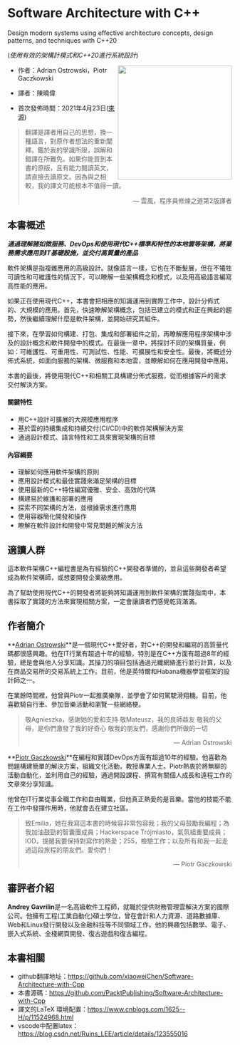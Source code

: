 # Software Architecture with C++

Design modern systems using effective architecture concepts, design patterns, and techniques with C++20

(*使用有效的架構計模式和C++20進行系統設計*)

<a><img src="cover.png" height="256px" align="right"></a>

* 作者：Adrian Ostrowski，Piotr Gaczkowski

* 譯者：陳曉偉

* 首次發佈時間：2021年4月23日([來源](https://www.amazon.com/Software-Architecture-effective-architecture-techniques/dp/1838554599))

> 翻譯是譯者用自己的思想，換一種語言，對原作者想法的重新闡釋。鑑於我的學識所限，誤解和錯譯在所難免。如果你能買到本書的原版，且有能力閱讀英文，請直接去讀原文。因為與之相較，我的譯文可能根本不值得一讀。
>
> <p align="right"> — 雲風，程序員修煉之道第2版譯者</p>

## 本書概述

***通過理解諸如微服務、DevOps和使用現代C++標準和特性的本地雲等架構，將業務需求應用到IT基礎設施，並交付高質量的產品***

軟件架構是指複雜應用的高級設計。就像語言一樣，它也在不斷髮展，但在不犧牲可讀性和可維護性的情況下，可以瞭解一些架構概念和模式，以及用高級語言編寫高性能的應用。

如果正在使用現代C++，本書會把相應的知識運用到實際工作中，設計分佈式的、大規模的應用。首先，快速瞭解架構概念，包括已建立的模式和正在興起的趨勢，然後繼續理解什麼是軟件架構，並開始研究其組件。

接下來，在學習如何構建、打包、集成和部署組件之前，再瞭解應用程序架構中涉及的設計概念和軟件開發中的模式。在最後一章中，將探討不同的架構質量，例如：可維護性、可重用性、可測試性、性能、可擴展性和安全性。最後，將概述分佈式系統，如面向服務的架構、微服務和本地雲，並瞭解如何在應用開發中應用。

本書的最後，將使用現代C++和相關工具構建分佈式服務，從而根據客戶的需求交付解決方案。

#### 關鍵特性

- 用C++設計可擴展的大規模應用程序
- 基於雲的持續集成和持續交付(CI/CD)中的軟件架構解決方案
- 通過設計模式、語言特性和工具來實現架構的目標

#### 內容綱要

- 理解如何應用軟件架構的原則
- 應用設計模式和最佳實踐來滿足架構的目標
- 使用最新的C++特性編寫優雅、安全、高效的代碼
- 構建易於維護和部署的應用
- 探索不同架構的方法，並根據需求進行應用
- 使用容器簡化開發和操作
- 瞭解在軟件設計和開發中常見問題的解決方法

## 適讀人群

這本軟件架構C++編程書是為有經驗的C++開發者準備的，並且這些開發者希望成為軟件架構師，或想要開發企業級應用。

為了幫助使用現代C++的開發者將能夠將知識運用到軟件架構的實踐指南中，本書採取了實踐的方法來實現相關方案，一定會讓讀者們感覺乾貨滿滿。

## 作者簡介

**[Adrian Ostrowski](https://www.amazon.com/Adrian-Ostrowski/e/B08ZQTDGHR/ref=aufs_dp_mata_dsk)**是一個現代C++愛好者，對C++的開發和編寫的高質量代碼都很感興趣。他在IT行業有超過十年的經驗，特別是在C++方面有超過8年的經驗，總是會與他人分享知識。其操刀的項目包括通過光纖網絡進行並行計算，以及在商品交易所的交易系統上工作。目前，他是英特爾和Habana機器學習框架的設計師之一。

在業餘時間裡，他曾與Piotr一起推廣樂隊，並學會了如何駕駛滑翔機。目前，他喜歡騎自行車、參加音樂活動和瀏覽一些網絡梗。

> 敬Agnieszka，感謝她的愛和支持
> 敬Mateusz，我的良師益友
> 敬我的父母，是你們激發了我的好奇心
> 敬我的朋友們，感謝你們所做的一切
>
> <p align="right"> — Adrian Ostrowski</p>

**[Piotr Gaczkowski](https://www.amazon.com/Piotr-Gaczkowski/e/B08Y7V74KM/ref=aufs_dp_mata_dsk)**在編程和實踐DevOps方面有超過10年的經驗。他喜歡為問題構建簡單的解決方案，組織文化活動，教授專業人士。Piotr熱衷於將無聊的活動自動化，並利用自己的經驗，通過開設課程、撰寫有關個人成長和遠程工作的文章來分享知識。

他曾在IT行業從事全職工作和自由職業，但他真正熱愛的是音樂。當他的技能不能在工作中發揮作用時，他就會去在建立社區。

> 致Emilia，她在我寫這本書的時候容非常包容我；我的父母鼓勵我編程；為我加油鼓勁的智囊團成員；Hackerspace Trójmiasto，氣氛組重要成員；IOD，提醒我要保持對寫作的熱愛；255，檢驗工作；以及所有和我一起走過這段旅程的朋友們。愛你們！
> 
> <p align="right"> — Piotr Gaczkowski</p>

## 審評者介紹

**Andrey Gavrilin**是一名高級軟件工程師，就職於提供財務管理雲解決方案的國際公司。他擁有工程(工業自動化)碩士學位，曾在會計和人力資源、道路數據庫、Web和Linux發行開發以及金融科技等不同領域工作。他的興趣包括數學、電子、嵌入式系統、全棧網頁開發、復古遊戲和復古編程。

## 本書相關

* github翻譯地址：https://github.com/xiaoweiChen/Software-Architecture-with-Cpp
* 本書源碼：https://github.com/PacktPublishing/Software-Architecture-with-Cpp
* 譯文的LaTeX 環境配置：https://www.cnblogs.com/1625--H/p/11524968.html 
* vscode中配置latex：https://blog.csdn.net/Ruins_LEE/article/details/123555016

